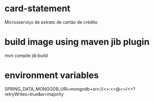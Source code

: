 # card-statement
Microsserviço de extrato de cartão de crédito

# build image using maven jib plugin
mvn compile jib:build

# environment variables
SPRING_DATA_MONGODB_URI=mongodb+srv://<<mongodb-username>>:<<mongodb-password>>@<<mongodb-host>>/<<mongodb-database>>?retryWrites=true&w=majority